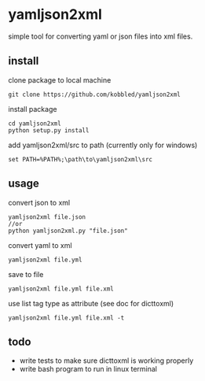 # yamljson2xml

simple tool for converting yaml or json files into xml files.

## install

clone package to local machine
```
git clone https://github.com/kobbled/yamljson2xml
```
install package
```
cd yamljson2xml
python setup.py install
```
add yamljson2xml/src to path (currently only for windows)
```
set PATH=%PATH%;\path\to\yamljson2xml\src
```


## usage

convert json to xml
```
yamljson2xml file.json
//or
python yamljson2xml.py "file.json"
```

convert yaml to xml
```
yamljson2xml file.yml
```

save to file
```
yamljson2xml file.yml file.xml
```

use list tag type as attribute (see doc for dicttoxml)
```
yamljson2xml file.yml file.xml -t
``` 

## todo

 - write tests to make sure dicttoxml is working properly
 - write bash program to run in linux terminal
